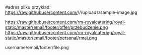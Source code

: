 #adres pliku przykład:
https://raw.githubusercontent.com/<username>/<repository-name>/<branch>/uploads/sample-image.jpg

https://raw.githubusercontent.com/rm-royalcatering/royal-static/master/email/footer/offer/przebudzenie.png
https://raw.githubusercontent.com/rm-royalcatering/royal-static/master/email/footer/personal/rmaj.png


username/email/footer/file.png
